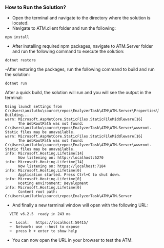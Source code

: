 ﻿### How to Run the Solution?

- Open the terminal and navigate to the directory where the solution is located.
- Navigate to ATM.client folder and run the following:
```
npm install
```
- After installing required npm packages, navigate to ATM.Server folder and run the following command to execute the solution:
```
dotnet restore
```
-After restoring the packages, run the following command to build and run the solution:
```
dotnet run
```
After a quick build, the solution will run and you will see the output in the terminal:

```
Using launch settings from C:\Users\anilutku\source\repos\EnalyzerTask\ATM\ATM.Server\Properties\launchSettings.json...
Building...
warn: Microsoft.AspNetCore.StaticFiles.StaticFileMiddleware[16]
      The WebRootPath was not found: C:\Users\anilutku\source\repos\EnalyzerTask\ATM\ATM.Server\wwwroot. Static files may be unavailable.
warn: Microsoft.AspNetCore.StaticFiles.StaticFileMiddleware[16]
      The WebRootPath was not found: C:\Users\anilutku\source\repos\EnalyzerTask\ATM\ATM.Server\wwwroot. Static files may be unavailable.
info: Microsoft.Hosting.Lifetime[14]
      Now listening on: http://localhost:5270
info: Microsoft.Hosting.Lifetime[14]
      Now listening on: https://localhost:7184
info: Microsoft.Hosting.Lifetime[0]
      Application started. Press Ctrl+C to shut down.
info: Microsoft.Hosting.Lifetime[0]
      Hosting environment: Development
info: Microsoft.Hosting.Lifetime[0]
      Content root path: C:\Users\anilutku\source\repos\EnalyzerTask\ATM\ATM.Server
```

- And finally a new terminal window will open with the following URL:
```
  VITE v6.2.5  ready in 243 ms

  ➜  Local:   https://localhost:50415/
  ➜  Network: use --host to expose
  ➜  press h + enter to show help
 ```
- You can now open the URL in your browser to test the ATM.
